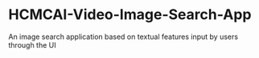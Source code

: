 # HCMCAI-Video-Image-Search-App
An image search application based on textual features input by users through the UI
